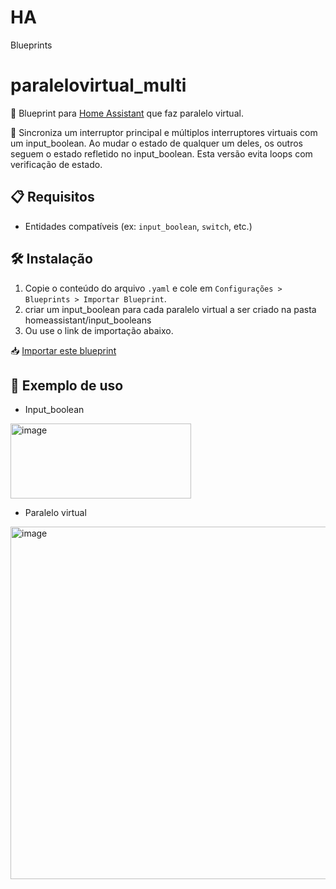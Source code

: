 # HA
Blueprints

# paralelovirtual_multi

📘 Blueprint para [Home Assistant](https://www.home-assistant.io) que faz paralelo virtual.

📘 Sincroniza um interruptor principal e múltiplos interruptores virtuais com um input_boolean. Ao mudar o estado de qualquer um deles, os outros seguem o estado refletido no input_boolean. Esta versão evita loops com verificação de estado.

## 📋 Requisitos
- Entidades compatíveis (ex: `input_boolean`, `switch`, etc.)

## 🛠️ Instalação

1. Copie o conteúdo do arquivo `.yaml` e cole em `Configurações > Blueprints > Importar Blueprint`.
2. criar um input_boolean para cada paralelo virtual a ser criado na pasta homeassistant/input_booleans
3. Ou use o link de importação abaixo.

📥 [Importar este blueprint](https://github.com/andersoneloi/HA/blob/main/paralelovirtual_multi.yaml)

## 🧪 Exemplo de uso

- Input_boolean
<img width="289" height="120" alt="image" src="https://github.com/user-attachments/assets/eb8b5842-9b3e-4ae6-ac92-45d146ac5658" />



- Paralelo virtual
<img width="1062" height="564" alt="image" src="https://github.com/user-attachments/assets/67eb5f78-cbec-4df4-a419-012ed0ca32af" />

